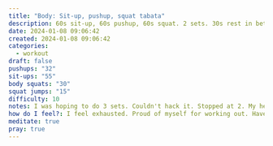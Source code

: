 ```yaml
---
title: "Body: Sit-up, pushup, squat tabata"
description: 60s sit-up, 60s pushup, 60s squat. 2 sets. 30s rest in between. Replaced squats with squat jumps. Didn't rest. Stayed in plank, down squat, or descending sit-up position.
date: 2024-01-08 09:06:42
created: 2024-01-08 09:06:42
categories:
  - workout
draft: false
pushups: "32"
sit-ups: "55"
body squats: "30"
squat jumps: "15"
difficulty: 10
notes: I was hoping to do 3 sets. Couldn't hack it. Stopped at 2. My heart is racing. I'm laying on the floor for recovery. Next time do a 90s rest between sets.
how do I feel?: I feel exhausted. Proud of myself for working out. Haven't worked out in over 3 months.
meditate: true
pray: true
---
```

